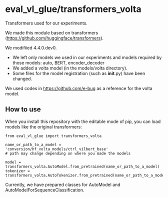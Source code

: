 # eval_vl_glue/transformers_volta

Transformers used for our experiments.

We made this module based on transformers (https://github.com/huggingface/transformers).

We modifiied 4.4.0.dev0.
- We left only models we used in our experiments and models required by those models: auto, BERT, encoder_decoder
- We added a volta model (in the models/volta directory).
- Some files for the model registration (such as __init__.py) have been changed.

We used codes in https://github.com/e-bug as a reference for the volta model.


## How to use

When you install this repository with the editable mode of pip, you can load models like the original transformers:

```
from eval_vl_glue import transformers_volta

name_or_path_to_a_model = 'conversion/hf_volta_models/ctrl_vilbert_base'
# path may change depending on where you made the models

model = transformers_volta.AutoModel.from_pretrained(name_or_path_to_a_model)
tokenizer = transformers_volta.AutoTokenizer.from_pretrained(name_or_path_to_a_model)
```

Currently, we have prepared classes for AutoModel and AutoModelForSequenceClassification.
